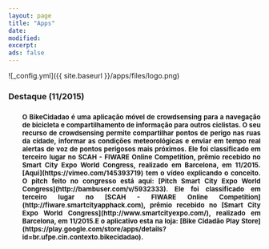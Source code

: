 ```yaml
---
layout: page
title: "Apps"
date: 
modified:
excerpt:
ads: false
---
```



![_config.yml]({{ site.baseurl }}/apps/files/logo.png)
<h3>Destaque (11/2015)<h3>
<ul>
<li style ="list-style-type: none; text-align: justify; font-size: small; ">
<span>
O BikeCidadao é uma aplicação móvel de crowdsensing para a navegação de bicicleta e compartilhamento de informação para outros ciclistas. O seu recurso de crowdsensing permite compartilhar pontos de perigo nas ruas da cidade, informar as condições meteorológicas e enviar em tempo real alertas de voz de pontos perigosos mais próximos. Ele foi classificado em terceiro lugar no SCAH - FIWARE Online Competition, prêmio recebido no Smart City Expo World Congress, realizado em Barcelona, em 11/2015. [Aqui](https://vimeo.com/145393719) tem o vídeo explicando o conceito. O pitch feito no congresso está aqui: [Pitch Smart City Expo World Congress](http://bambuser.com/v/5932333).  Ele foi classificado em terceiro lugar no [SCAH - FIWARE Online Competition](http://fiware.smartcityapphack.com), prêmio recebido no [Smart City Expo World Congress](http://www.smartcityexpo.com/), realizado em Barcelona, em 11/2015.E o aplicativo esta na loja: [Bike Cidadão Play Store](https://play.google.com/store/apps/details?id=br.ufpe.cin.contexto.bikecidadao).
</span>	
</li>
</ul>